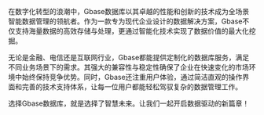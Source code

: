 在数字化转型的浪潮中，Gbase数据库以其卓越的性能和创新的技术成为全场景智能数据管理的领航者。作为一款专为现代企业设计的数据解决方案，Gbase不仅支持海量数据的高效存储与处理，更通过智能化技术实现了数据价值的最大化挖掘。

无论是金融、电信还是互联网行业，Gbase都能提供定制化的数据库服务，满足不同业务场景下的需求。其强大的兼容性与稳定性确保了企业在快速变化的市场环境中始终保持竞争优势。同时，Gbase还注重用户体验，通过简洁直观的操作界面和完善的技术支持体系，让每一位用户都能轻松驾驭复杂的数据管理工作。

选择Gbase数据库，就是选择了智慧未来。让我们一起开启数据驱动的新篇章！